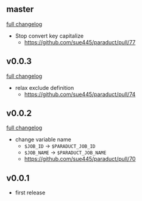 ## master
[full changelog](http://github.com/sue445/paraduct/compare/v0.0.3...master)

* Stop convert key capitalize
  * https://github.com/sue445/paraduct/pull/77

## v0.0.3
[full changelog](http://github.com/sue445/paraduct/compare/v0.0.2...v0.0.3)

* relax exclude definition
  * https://github.com/sue445/paraduct/pull/74

## v0.0.2
[full changelog](http://github.com/sue445/paraduct/compare/v0.0.1...v0.0.2)

* change variable name
  * `$JOB_ID` -> `$PARADUCT_JOB_ID`
  * `$JOB_NAME` -> `$PARADUCT_JOB_NAME`
  * https://github.com/sue445/paraduct/pull/70

## v0.0.1
* first release
